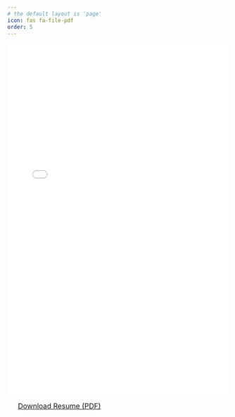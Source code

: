 ```yaml
---
# the default layout is 'page'
icon: fas fa-file-pdf
order: 5
---
```


<iframe src="/assets/resume.pdf" width="100%" height="800px" style="border: none;">
  <p>Your browser does not support viewing PDFs. <a href="/assets/resume.pdf" target="_blank">Click here to download the PDF</a>.</p>
</iframe>

<div style="text-align: left; margin: 1rem 0;">
  <a href="/assets/resume.pdf" target="_blank" class="btn btn-primary" style="padding: 12px 24px; font-size: 16px;">
    <i class="fas fa-download"></i> Download Resume (PDF)
  </a>
</div>